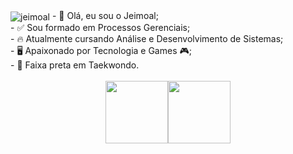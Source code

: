 <img align="center" alt="jeimoal"  src="https://komarev.com/ghpvc/?username=jeimoal&style=flat-square">
- 👋 Olá, eu sou o Jeimoal;<br>
- ✅ Sou formado em Processos Gerenciais;<br>
- 🔥 Atualmente cursando Análise e Desenvolvimento de Sistemas;<br>
- 🖥️ Apaixonado por Tecnologia e Games 🎮;<br>
- 🥋 Faixa preta em Taekwondo.<br>
<br>
<div align="center">
  <a href="https://github.com/jeimoal">    
  <img height="100em" src="https://github-readme-stats.vercel.app/api?username=jeimoal&show_icons=true&theme=dracula&include_all_commits=true&count_private=true&cache_seconds=1800"><img height="100em" src="https://github-readme-stats.vercel.app/api/top-langs/?username=jeimoal&layout=compact&langs_count=7&theme=dracula&cache_seconds=1800"/>      
</div>
